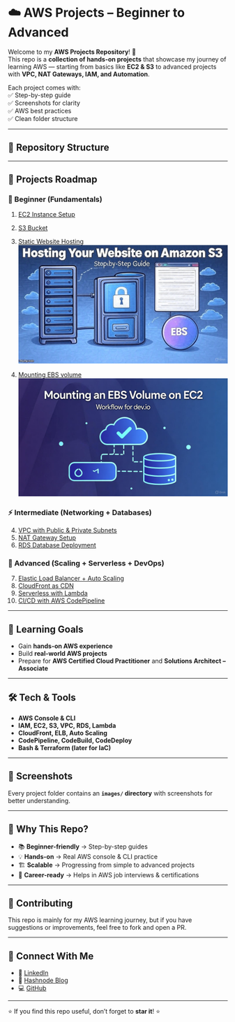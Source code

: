 # ☁️ AWS Projects – Beginner to Advanced  

Welcome to my **AWS Projects Repository**! 🚀  
This repo is a **collection of hands-on projects** that showcase my journey of learning AWS — starting from basics like **EC2 & S3** to advanced projects with **VPC, NAT Gateways, IAM, and Automation**.  

Each project comes with:  
✅ Step-by-step guide  
✅ Screenshots for clarity  
✅ AWS best practices  
✅ Clean folder structure  

---

## 📂 Repository Structure  


---

## 📌 Projects Roadmap  

### 🔰 Beginner (Fundamentals)
1. [EC2 Instance Setup](01-ec2-instance)  

2. [S3 Bucket ](02-s3-bucket)  
3. [Static Website Hosting](03-Static-website-hosting)
   ![](images/529b90a1-b20b-401d-be2c-37e59fb02df5.jpg)
4. [Mounting EBS volume](04-mounting-EBS-Volume)
   ![](images/image.jpg.jpg)  

### ⚡ Intermediate (Networking + Databases)
4. [VPC with Public & Private Subnets](04-vpc-subnets)  
5. [NAT Gateway Setup](05-nat-gateway)  
6. [RDS Database Deployment](06-rds-database)  

### 🚀 Advanced (Scaling + Serverless + DevOps)
7. [Elastic Load Balancer + Auto Scaling](07-elb-auto-scaling)  
8. [CloudFront as CDN](08-cloudfront-cdn)  
9. [Serverless with Lambda](09-lambda-functions)  
10. [CI/CD with AWS CodePipeline](10-ci-cd-codepipeline)  

---

## 🎯 Learning Goals
- Gain **hands-on AWS experience**  
- Build **real-world AWS projects**  
- Prepare for **AWS Certified Cloud Practitioner** and **Solutions Architect – Associate**  

---

## 🛠️ Tech & Tools
- **AWS Console & CLI**  
- **IAM, EC2, S3, VPC, RDS, Lambda**  
- **CloudFront, ELB, Auto Scaling**  
- **CodePipeline, CodeBuild, CodeDeploy**  
- **Bash & Terraform (later for IaC)**  

---

## 📸 Screenshots
Every project folder contains an **`images/` directory** with screenshots for better understanding.  
 

---

## 🌟 Why This Repo?
- 📚 **Beginner-friendly** → Step-by-step guides  
- 💡 **Hands-on** → Real AWS console & CLI practice  
- 🏗 **Scalable** → Progressing from simple to advanced projects  
- 🎯 **Career-ready** → Helps in AWS job interviews & certifications  

---

## 🤝 Contributing
This repo is mainly for my AWS learning journey, but if you have suggestions or improvements, feel free to fork and open a PR.  

---

## 📢 Connect With Me
- 💼 [LinkedIn](https://linkedin.com/in/ritesh-singh-092b84340)  
- 📝 [Hashnode Blog](https://ritesh-devops.hashnode.dev)  
- 💻 [GitHub](https://github.com/ritesh355)  

---

⭐ If you find this repo useful, don’t forget to **star it**! ⭐  
